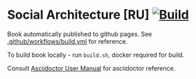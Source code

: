 # Social Architecture [RU] [![Build](https://github.com/IRus/social-architecture-ru/actions/workflows/build.yml/badge.svg)](https://github.com/IRus/social-architecture-ru/actions/workflows/build.yml)

Book automatically published to github pages.
See [.github/workflows/build.yml](.github/workflows/build.yml) for reference.

To build book locally - run `build.sh`, docker required for build.

Consult [Asciidoctor User Manual](https://asciidoctor.org/docs/user-manual/) for asciidoctor reference.
